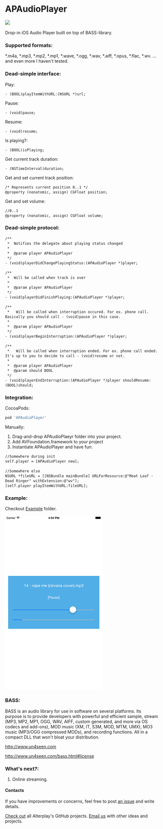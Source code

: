 # APAudioPlayer

<img src="https://dl.dropboxusercontent.com/u/2334198/APAudioPlayer-git-teaser.png">

Drop-in iOS Audio Player built on top of BASS-library. 

### Supported formats:

*.m4a,
*.mp3,
*.mp2, 
*.mp1,
*.wave,
*.ogg,
*.wav, 
*.aiff,
*.opus,
*.flac,
*.wv.
... and even more I haven't tested.

### Dead-simple interface:


Play:

```objc
- (BOOL)playItemWithURL:(NSURL *)url;
```

Pause:

```objc
- (void)pause;
```

Resume:

```objc
- (void)resume;
```

Is playing?:

```objc
- (BOOL)isPlaying;
```

Get current track duration:

```objc
- (NSTimeInterval)duration;
```

Get and set current track position:

```objc
/* Represents current position 0..1 */
@property (nonatomic, assign) CGFloat position;
```

Get and set volume:

```objc
//0..1
@property (nonatomic, assign) CGFloat volume;
```

### Dead-simple protocol:

```objc
/**
 *  Notifies the delegate about playing status changed
 *
 *  @param player APAudioPlayer
 */
- (void)playerDidChangePlayingStatus:(APAudioPlayer *)player;

/**
 *  Will be called when track is over
 *
 *  @param player APAudioPlayer
 */
- (void)playerDidFinishPlaying:(APAudioPlayer *)player;

/**
 *   Will be called when interruption occured. For ex. phone call. Basically you should call - (void)pause in this case.
 *
 *  @param player APAudioPlayer
 */
- (void)playerBeginInterruption:(APAudioPlayer *)player;

/**
 *   Will be called when interruption ended. For ex. phone call ended. It's up to you to decide to call - (void)resume or not.
 *
 *  @param player APAudioPlayer
 *  @param should BOOL
 */
- (void)playerEndInterruption:(APAudioPlayer *)player shouldResume:(BOOL)should;

```


### Integration:

CocoaPods:
```ruby
pod 'APAudioPlayer'
```

Manually:

1. Drag-and-drop APAudioPlaeyr folder into your project.
2. Add AVFoundation.framework to your project
3. Instantiate APAudioPlayer and have fun:

```objc
//Somewhere during init
self.player = [APAudioPlayer new];

//Somewhere else
NSURL *fileURL = [[NSBundle mainBundle] URLForResource:@"Meat Loaf - Dead Ringer" withExtension:@"wv"];
[self.player playItemWithURL:fileURL];
```

### Example:

Checkout [Example](https://github.com/Alterplay/APAudioPlayer/tree/master/APAudioPlayerExample) folder.

![Screenshot](/screenshots/scr1.png)

### BASS:

BASS is an audio library for use in software on several platforms. Its purpose is to provide developers with powerful and efficient sample, stream (MP3, MP2, MP1, OGG, WAV, AIFF, custom generated, and more via OS codecs and add-ons), MOD music (XM, IT, S3M, MOD, MTM, UMX), MO3 music (MP3/OGG compressed MODs), and recording functions. All in a compact DLL that won't bloat your distribution.

http://www.un4seen.com

http://www.un4seen.com/bass.html#license

### What's next?:

1. Online streaming.

#### Contacts

If you have improvements or concerns, feel free to post [an issue](https://github.com/Alterplay/APAudioPlayer/issues) and write details.

[Check out](https://github.com/Alterplay) all Alterplay's GitHub projects.
[Email us](mailto:hello@alterplay.com?subject=From%20GitHub%20APAddressBook) with other ideas and projects.
